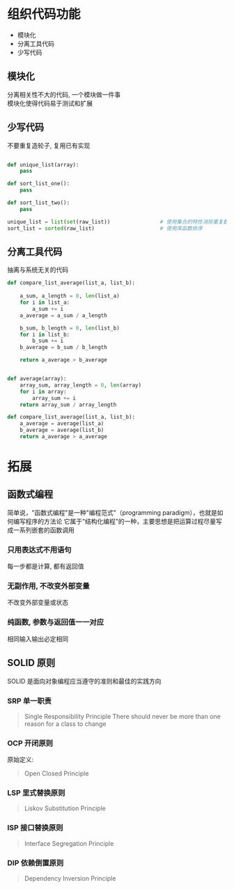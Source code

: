 # 组织代码功能

- 模块化
- 分离工具代码
- 少写代码


## 模块化

分离相关性不大的代码, 一个模块做一件事  
模块化使得代码易于测试和扩展  


## 少写代码

不要重复造轮子, 复用已有实现

```python

def unique_list(array):
    pass

def sort_list_one():
    pass

def sort_list_two():
    pass

unique_list = list(set(raw_list))                # 使用集合的特性消除重复数据(集合每个元素唯一)
sort_list = sorted(raw_list)                     # 使用库函数排序
```


## 分离工具代码

抽离与系统无关的代码

```python
def compare_list_average(list_a, list_b):
    
    a_sum, a_length = 0, len(list_a)
    for i in list_a:
        a_sum += i
    a_average = a_sum / a_length

    b_sum, b_length = 0, len(list_b)
    for i in list_b:
        b_sum += i
    b_average = b_sum / b_length

    return a_average > b_average


def average(array):
    array_sum, array_length = 0, len(array)
    for i in array:
        array_sum += i
    return array_sum / array_length

def compare_list_average(list_a, list_b):
    a_average = average(list_a)
    b_average = average(list_b)
    return a_average > a_average
```


# 拓展

## 函数式编程

简单说，"函数式编程"是一种"编程范式"（programming paradigm），也就是如何编写程序的方法论
它属于"结构化编程"的一种，主要思想是把运算过程尽量写成一系列嵌套的函数调用

### 只用表达式不用语句

每一步都是计算, 都有返回值

### 无副作用, 不改变外部变量

不改变外部变量或状态

### 纯函数, 参数与返回值一一对应

相同输入输出必定相同

## SOLID 原则

SOLID 是面向对象编程应当遵守的准则和最佳的实践方向

### SRP 单一职责

> Single Responsibility Principle
> There should never be more than one reason for a class to change

### OCP 开闭原则

原始定义:
> Open Closed Principle

### LSP 里式替换原则

> Liskov Substitution Principle

### ISP 接口替换原则

> Interface Segregation Principle

### DIP 依赖倒置原则

> Dependency Inversion Principle

